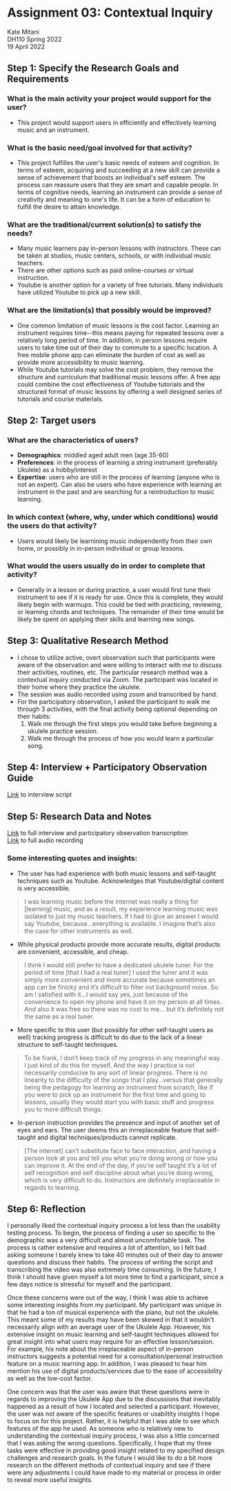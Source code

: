 # Assignment 03: Contextual Inquiry
Kate Mitani  
DH110 Spring 2022  
19 April 2022  

## Step 1: Specify the Research Goals and Requirements
### What is the main activity your project would support for the user?
- This project would support users in efficiently and effectively learning music and an instrument.
### What is the basic need/goal involved for that activity? 
- This project fulfilles the user's basic needs of esteem and cognition. In terms of esteem, acquiring and succeeding at a new skill can provide a sense of achievement that boosts an individual's self esteem. The process can reassure users that they are smart and capable people. In terms of cognitive needs, learning an instrument can provide a sense of creativity and meaning to one's life. It can be a form of education to fulfill the desire to attain knowledge.
### What are the traditional/current solution(s) to satisfy the needs?
- Many music learners pay in-person lessons with instructors. These can be taken at studios, music centers, schools, or with individual music teachers. 
- There are other options such as paid online-courses or virtual instruction.
- Youtube is another option for a variety of free tutorials. Many individuals have utilized Youtube to pick up a new skill. 
### What are the limitation(s) that possibly would be improved?
- One common limitation of music lessons is the cost factor. Learning an instrument requires time--this means paying for repeated lessons over a relatively long period of time. In addition, in person lessons require users to take time out of their day to commute to a specific location. A free mobile phone app can eliminate the burden of cost as well as provide more accessibility to music learning. 
- While Youtube tutorials may solve the cost problem, they remove the structure and curriculum that traditional music lessons offer. A free app could combine the cost effectiveness of Youtube tutorials and the structured format of music lessons by offering a well designed series of tutorials and course materials. 

## Step 2: Target users
### What are the characteristics of users?
- **Demographics**: middled aged adult men (age 35-60)
- **Preferences**: in the process of learning a string instrument (preferably Ukulele) as a hobby/interest
- **Expertise**: users who are still in the process of learning (anyone who is not an expert). Can also be users who have experience with learning an instrument in the past and are searching for a reintroduction to music learning. 
### In which context (where, why, under which conditions) would the users do that activity? 
- Users would likely be learnining music independently from their own home, or possibly in in-person individual or group lessons. 
### What would the users usually do in order to complete that activity? 
- Generally in a lesson or during practice, a user would first tune their instrument to see if it is ready for use. Once this is complete, they would likely begin with warmups. This could be tied with practicing, reviewing, or learning chords and techniques. The remainder of their time would be likely be spent on applying their skills and learning new songs.

## Step 3: Qualitative Research Method
- I chose to utilize active, overt observation such that participants were aware of the observation and were willing to interact with me to discuss their activities, routines, etc. The particular research method was a contextual inquiry conducted via Zoom. The participant was located in their home where they practice the ukulele. 
- The session was audio recorded using zoom and transcribed by hand. 
- For the participatory observation, I asked the participant to walk me through 3 activities, with the final activity being optional depending on their habits:
  1. Walk me through the first steps you would take before beginning a ukulele practice session.
  2. Walk me through the process of how you would learn a particular song.

## Step 4: Interview + Participatory Observation Guide
[Link](https://docs.google.com/document/d/1wjLpkrpbZMf_puVqfLWbl-EEnRlRPFeIXDu4LM5yQXc/edit?usp=sharing) to interview script
## Step 5: Research Data and Notes
[Link](https://docs.google.com/document/d/1wMCW9EvLX_jE-2eLwaPcdrYZjoA7LSr5UGtWDyruZFI/edit?usp=sharing) to full interview and participatory observation transcription  
[Link](https://drive.google.com/file/d/1jx7dJy8OPAxDKFOpAPpz0nxBfUO4PBF7/view?usp=sharing) to full audio recording
### Some interesting  quotes and insights:
- The user has had experience with both music lessons and self-taught techniques such as Youtube. Acknowledges that Youtube/digital content is very accessible.  
> I was learning music before the internet was really a thing for [learning] music, and as a result, my experience learning music was isolated to just my music teachers. If I had to give an answer I would say Youtube, because…everything is available. I imagine that’s also the case for other instruments as well. <br/> 
- While physical products provide more accurate results, digital products are convenient, accessible, and cheap.  
> I think I would still prefer to have a dedicated ukulele tuner. For the period of time [that I had a real tuner] I used the tuner and it was simply more convenient and more accurate because sometimes an app can be finicky and it’s difficult to filter out background noise. So am I satisfied with it…I would say yes, just because of the convenience to open my phone and have it on my person at all times. And also it was free so there was no cost to me… but it’s definitely not the same as a real tuner. <br/>
- More specific to this user (but possibly for other self-taught users as well) tracking progress is difficult to do due to the lack of a linear structure to self-taught techniques.  
> To be frank, I don’t keep track of my progress in any meaningful way. I just kind of do this for myself. And the way I practice is not necessarily conducive to any sort of linear progress. There is no linearity to the difficulty of the songs that I play…versus that generally being the pedagogy for learning an instrument from scratch, like if you were to pick up an instrument for the first time and going to lessons, usually they would start you with basic stuff and progress you to more difficult things. <br/>
- In-person instruction provides the presence and input of another set of eyes and ears. The user deems this an inrreplaceable feature that self-taught and digital techniques/products cannot replicate.   
> [The internet] can’t substitute face to face interaction, and having a person look at you and tell you what you’re doing wrong or how you can improve it. At the end of the day, if you’re self taught it’s a lot of self recognition and self discipline about what you’re doing wrong, which is very difficult to do. Instructors are definitely irreplaceable in regards to learning.  <br/>
## Step 6: Reflection
I personally liked the contextual inquiry process a lot less than the usability testing process. To begin, the process of finding a user so specific to the demographic was a very difficult and almost uncomfortable task. The process is rather extensive and requires a lot of attention, so I felt bad asking someone I barely knew to take 40 minutes out of their day to answer questions and discuss their habits. The process of writing the script and transcribing the video was also extremely time consuming. In the future, I think I should have given myself a lot more time to find a participant, since a few days notice is stressful for myself and the participant. 

Once these concerns were out of the way, I think I was able to achieve some interesting insights from my participant. My participant was unique in that he had a ton of musical experience with the piano, but not the ukulele. This meant some of my results may have been skewed in that it wouldn't necessarily align with an average user of the Ukulele App. However, his extensive insight on music learning and self-taught techniques allowed for great insight into what users may require for an effective lesson/session. For example, his note about the irreplaceable aspect of in-person instructors suggests a potential need for a consultation/personal instruction feature on a music learning app. In addition, I was pleased to hear him mention his use of digital products/services due to the ease of accessibility as well as the low-cost factor.  

One concern was that the user was aware that these questions were in regards to improving the Ukulele App due to the discussions that inevitably happened as a result of how I located and selected a participant. However, the user was not aware of the specific features or usabiltity insights I hope to focus on for this project. Rather, it is helpful that I was able to see which features of the app he used. As someone who is relatively new to understanding the contextual inquiry process, I was also a little concerned that I was asking the wrong questions. Specifically, I hope that my three tasks were effective in providing good insight related to my specified design challenges and research goals. In the future I would like to do a bit more research on the different methods of contextual inquiry and see if there were any adjustments I could have made to my material or process in order to reveal more useful insights. 
